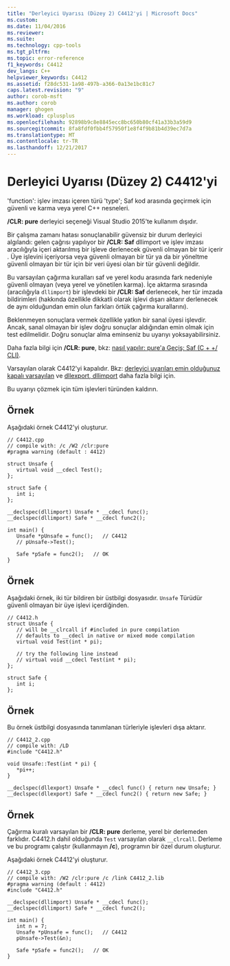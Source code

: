 ```yaml
---
title: "Derleyici Uyarısı (Düzey 2) C4412'yi | Microsoft Docs"
ms.custom: 
ms.date: 11/04/2016
ms.reviewer: 
ms.suite: 
ms.technology: cpp-tools
ms.tgt_pltfrm: 
ms.topic: error-reference
f1_keywords: C4412
dev_langs: C++
helpviewer_keywords: C4412
ms.assetid: f28dc531-1a98-497b-a366-0a13e1bc81c7
caps.latest.revision: "9"
author: corob-msft
ms.author: corob
manager: ghogen
ms.workload: cplusplus
ms.openlocfilehash: 92898b9c8e8845ecc8bc650b80cf41a33b3a59d9
ms.sourcegitcommit: 8fa8fdf0fbb4f57950f1e8f4f9b81b4d39ec7d7a
ms.translationtype: MT
ms.contentlocale: tr-TR
ms.lasthandoff: 12/21/2017
---
```

# <a name="compiler-warning-level-2-c4412"></a>Derleyici Uyarısı (Düzey 2) C4412'yi
'function': işlev imzası içeren türü 'type'; Saf kod arasında geçirmek için güvenli ve karma veya yerel C++ nesneleri.  
  
 **/CLR: pure** derleyici seçeneği Visual Studio 2015'te kullanım dışıdır.  
  
 Bir çalışma zamanı hatası sonuçlanabilir güvensiz bir durum derleyici algılandı: gelen çağrısı yapılıyor bir **/CLR: Saf** dllimport ve işlev imzası aracılığıyla içeri aktarılmış bir işleve derlenecek güvenli olmayan bir tür içerir . Üye işlevini içeriyorsa veya güvenli olmayan bir tür ya da bir yöneltme güvenli olmayan bir tür için bir veri üyesi olan bir tür güvenli değildir.  
  
 Bu varsayılan çağırma kuralları saf ve yerel kodu arasında fark nedeniyle güvenli olmayan (veya yerel ve yönetilen karma). İçe aktarma sırasında (aracılığıyla `dllimport`) bir işlevdeki bir **/CLR: Saf** derlenecek, her tür imzada bildirimleri (hakkında özellikle dikkatli olarak işlevi dışarı aktarır derlenecek de aynı olduğundan emin olun farkları örtük çağırma kurallarını).  
  
 Beklenmeyen sonuçlara vermek özellikle yatkın bir sanal üyesi işlevdir.  Ancak, sanal olmayan bir işlev doğru sonuçlar aldığından emin olmak için test edilmelidir. Doğru sonuçlar alma eminseniz bu uyarıyı yoksayabilirsiniz.  
  
 Daha fazla bilgi için **/CLR: pure**, bkz: [nasıl yapılır: pure'a Geçiş: Saf (C + +/ CLI)](../../dotnet/how-to-migrate-to-clr-pure-cpp-cli.md).  
  
 Varsayılan olarak C4412'yi kapalıdır. Bkz: [derleyici uyarıları emin olduğunuz kapalı varsayılan](../../preprocessor/compiler-warnings-that-are-off-by-default.md) ve [dllexport, dllimport](../../cpp/dllexport-dllimport.md) daha fazla bilgi için.  
  
 Bu uyarıyı çözmek için tüm işlevleri türünden kaldırın.  
  
## <a name="example"></a>Örnek  
 Aşağıdaki örnek C4412'yi oluşturur.  
  
```  
// C4412.cpp  
// compile with: /c /W2 /clr:pure  
#pragma warning (default : 4412)  
  
struct Unsafe {  
   virtual void __cdecl Test();  
};  
  
struct Safe {  
   int i;  
};  
  
__declspec(dllimport) Unsafe * __cdecl func();  
__declspec(dllimport) Safe * __cdecl func2();  
  
int main() {  
   Unsafe *pUnsafe = func();   // C4412  
   // pUnsafe->Test();  
  
   Safe *pSafe = func2();   // OK  
}  
```  
  
## <a name="example"></a>Örnek  
 Aşağıdaki örnek, iki tür bildiren bir üstbilgi dosyasıdır. `Unsafe` Türüdür güvenli olmayan bir üye işlevi içerdiğinden.  
  
```  
// C4412.h  
struct Unsafe {  
   // will be __clrcall if #included in pure compilation  
   // defaults to __cdecl in native or mixed mode compilation  
   virtual void Test(int * pi);  
  
   // try the following line instead  
   // virtual void __cdecl Test(int * pi);  
};  
  
struct Safe {  
   int i;  
};  
```  
  
## <a name="example"></a>Örnek  
 Bu örnek üstbilgi dosyasında tanımlanan türleriyle işlevleri dışa aktarır.  
  
```  
// C4412_2.cpp  
// compile with: /LD  
#include "C4412.h"  
  
void Unsafe::Test(int * pi) {  
   *pi++;  
}  
  
__declspec(dllexport) Unsafe * __cdecl func() { return new Unsafe; }  
__declspec(dllexport) Safe * __cdecl func2() { return new Safe; }  
```  
  
## <a name="example"></a>Örnek  
 Çağırma kuralı varsayılan bir **/CLR: pure** derleme, yerel bir derlemeden farklıdır.  C4412.h dahil olduğunda `Test` varsayılan olarak `__clrcall`. Derleme ve bu programı çalıştır (kullanmayın **/c**), programın bir özel durum oluşturur.  
  
 Aşağıdaki örnek C4412'yi oluşturur.  
  
```  
// C4412_3.cpp  
// compile with: /W2 /clr:pure /c /link C4412_2.lib  
#pragma warning (default : 4412)  
#include "C4412.h"  
  
__declspec(dllimport) Unsafe * __cdecl func();  
__declspec(dllimport) Safe * __cdecl func2();  
  
int main() {  
   int n = 7;  
   Unsafe *pUnsafe = func();   // C4412  
   pUnsafe->Test(&n);  
  
   Safe *pSafe = func2();   // OK  
}  
```